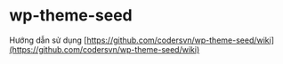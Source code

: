 # wp-theme-seed
Hướng dẫn sử dụng [https://github.com/codersvn/wp-theme-seed/wiki](https://github.com/codersvn/wp-theme-seed/wiki)
